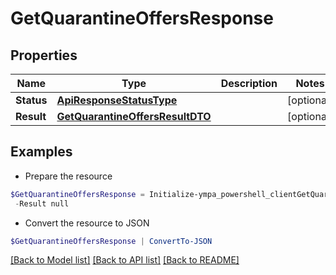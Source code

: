 # GetQuarantineOffersResponse
## Properties

Name | Type | Description | Notes
------------ | ------------- | ------------- | -------------
**Status** | [**ApiResponseStatusType**](ApiResponseStatusType.md) |  | [optional] 
**Result** | [**GetQuarantineOffersResultDTO**](GetQuarantineOffersResultDTO.md) |  | [optional] 

## Examples

- Prepare the resource
```powershell
$GetQuarantineOffersResponse = Initialize-ympa_powershell_clientGetQuarantineOffersResponse  -Status null `
 -Result null
```

- Convert the resource to JSON
```powershell
$GetQuarantineOffersResponse | ConvertTo-JSON
```

[[Back to Model list]](../README.md#documentation-for-models) [[Back to API list]](../README.md#documentation-for-api-endpoints) [[Back to README]](../README.md)

